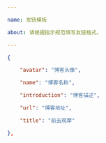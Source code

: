 ```yaml
---

name: 友链模板

about: 请根据指示规范填写友链格式。

---
```


<!-- 请在下方代码块的双引号中填写 -->

```json
{

	"avatar": "博客头像",

	"name": "博客名称",

	"introduction": "博客描述",

	"url": "博客地址",

	"title": "前去观摩"

},
```

